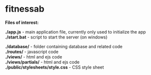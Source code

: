 # fitnessab
  
  
**Files of interest:**  
  
**./app.js** - main application file, currently only used to initialize the app  
**./start.bat** - script to start the server (on windows)  
  
**./database/** - folder containing database and related code  
**./routes/** - javascript code  
**./views/** - html and ejs code  
**./views/partials/** - html and ejs code  
**./public/stylesheets/style.css** - CSS style sheet  
